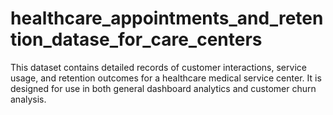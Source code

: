 # healthcare_appointments_and_retention_datase_for_care_centers
This dataset contains detailed records of customer interactions, service usage, and retention outcomes for a healthcare medical service center. It is designed for use in both general dashboard analytics and customer churn analysis.
